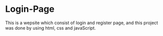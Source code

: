 # Login-Page

This is a wepsite which consist of login and register page, and this project was done by using html, css and javaScript.
